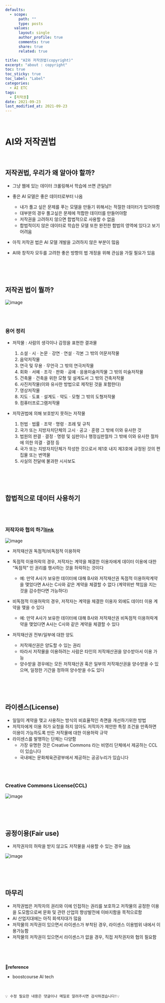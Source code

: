 ```yaml
---
defaults:
  - scope:
      path: ""
      type: posts
    values:
      layout: single
      author_profile: true
      comments: true
      share: true
      related: true

title: "AI와 저작권법(copyright)"
excerpt: "about : copyright"
toc: true
toc_sticky: true
toc_label: "Label"
categories:
  - AI ETC
tags:
  - [저작권]
date: 2021-09-23
last_modified_at: 2021-09-23
---
```


<br>

# AI와 저작권법

<br>

## 저작권법, 우리가 왜 알아야 할까?

- 그냥 웹에 있는 데이터 크롤링해서 학습에 쓰면 큰일남!!
- 좋은 AI 모델은 좋은 데이터로부터 나옴
    + 내가 풀고 싶은 문제를 푸는 모델을 만들기 위해서는 적절한 데이터가 있어야함
    + 대부분의 경우 풀고싶은 문제에 적합한 데이터를 만들어야함
    + 저작권을 고려하지 않으면 합법적으로 사용할 수 없음
    + 합법적이지 않은 데이터로 학습한 모델 또한 완전한 합법의 영역에 있다고 보기 어려움
    
- 아직 저작권 법은 AI 모델 개발을 고려하지 않은 부분이 많음
- AI와 창작자 모두를 고려한 좋은 방향의 법 개정을 위해 관심을 가질 필요가 있음

<br><br><br>

## 저작권 법이 뭘까?

![image](https://user-images.githubusercontent.com/77658029/134605936-6b6cab54-aae2-4f6a-96da-aa0282bef143.png)

<br><br>

### 용어 정리

- 저작물 : 사람의 생각이나 감정을 표현한 결과물
    1. 소설ㆍ시ㆍ논문ㆍ강연ㆍ연설ㆍ각본 그 밖의 어문저작물
    2. 음악저작물
    3. 연극 및 무용ㆍ무언극 그 밖의 연극저작물
    4. 회화ㆍ서예ㆍ조각ㆍ판화ㆍ공예ㆍ응용미술저작물 그 밖의 미술저작물
    5. 건축물ㆍ건축을 위한 모형 및 설계도서 그 밖의 건축저작물
    6. 사진저작물(이와 유사한 방법으로 제작된 것을 포함한다)
    7. 영상저작물
    8. 지도ㆍ도표ㆍ설계도ㆍ약도ㆍ모형 그 밖의 도형저작물
    9. 컴퓨터프로그램저작물

- 저작권법에 의해 보호받지 못하는 저작물

    1. 헌법ㆍ법률ㆍ조약ㆍ명령ㆍ조례 및 규칙
    2. 국가 또는 지방자치단체의 고시ㆍ공고ㆍ훈령 그 밖에 이와 유사한 것
    3. 법원의 판결ㆍ결정ㆍ명령 및 심판이나 행정심판절차 그 밖에 이와 유사한 절차에 의한 의결ㆍ결정 등
    4. 국가 또는 지방자치단체가 작성한 것으로서 제1호 내지 제3호에 규정된 것의 편집물 또는 번역물
    5. 사실의 전달에 불과한 시사보도
    
<br><br><br>
    
## 합법적으로 데이터 사용하기

<br><br>

### 저작자와 협의 하기[link](https://www.copyright.or.kr/customer-center/download-service/copyright-contract-form/index.do)

![image](https://user-images.githubusercontent.com/77658029/134606223-c853a2ff-2695-4f88-ba89-ff0452bd845f.png)

- 저작재산권 독점적/비독점적 이용허락

- 독점적 이용허락의 경우, 저작자는 계약을 체결한 이용자에게 데이터 이용에 대한 “독점적” 인 권리를 행사하는 것을 허락하는 것이다
    - 예: 만약 A사가 보유한 데이터에 대해 B사와 저작재산권 독점적 이용허락계약을 맺었다면 A사는 C사와 같은 계약을 체결할 수 없다 (계약위반 책임을 지는 것을 감수한다면 가능하다)
- 비독점적 이용허락의 경우, 저작자는 계약을 체결한 이용자 외에도 데이터 이용 계약을 맺을 수 있다
    - 예: 만약 A사가 보유한 데이터에 대해 B사와 저작재산권 비독점적 이용허락계약을 맺었다면 A사는 C사와 같은 계약을 체결할 수 있다

- 저작재산권 전부/일부에 대한 양도
    - 저작재산권은 양도할 수 있는 권리
    - 따라서 저작물을 이용하려는 사람은 타인의 저작재산권을 양수받아서 이용 가능
    - 양수받을 경우에는 모든 저작재산권 혹은 일부의 저작재산권을 양수받을 수 있으며, 일정한 기간을 정하여 양수받을 수도 있다
    
<br><br><br>
    
## 라이센스(License)

- 일일이 계약을 맺고 사용하는 방식의 비효율적인 측면을 개선하기위한 방법
- 저작자에게 이용 허가 요청을 하지 않아도 저작자가 제안한 특정 조건을 만족하면 이용이 가능하도록 만든 저작물에 대한 이용허락 규약
- 라이센스를 발행하는 단체는 다양함
    - 가장 유명한 것은 Creative Commons 라는 비영리 단체에서 제공하는 CCL이 있습니다
    - 국내에는 문화체육관광부에서 제공하는 공공누리가 있습니다


<br><br>

### Creative Commons License(CCL)

![image](https://user-images.githubusercontent.com/77658029/134607592-dc7ad3e7-538b-4306-a614-b8be46064d12.png)

<br><br><br>

## 공정이용(Fair use)

- 저작권자의 허락을 받지 않고도 저작물을 사용할 수 있는 경우 [link](https://www.copyright.or.kr/education/educlass/learning/what-the-copyright/definition/index06.do)

![image](https://user-images.githubusercontent.com/77658029/134607797-5641edee-5f94-412d-9a39-f755c3fcdeb7.png)

<br><br><br>

## 마무리

- 저작권법은 저작자의 권리와 이에 인접하는 권리를 보호하고 저작물의 공정한 이용을 도모함으로써 문화 및 관련 산업의 향상발전에 이바지함을 목적으로함
- AI 산업지대에는 아직 회색지대가 많음
- 저작물의 저작권이 있으면서 라이센스가 부착된 경우, 라이센스 이용범위 내에서 이용가능함
- 저작물의 저작권이 있으면서 라이센스가 없을 경우, 직접 저작권자와 협의 필요함

<br><br><br>

**📌reference**
- boostcourse AI tech

<br>

```
💡 수정 필요한 내용은 댓글이나 메일로 알려주시면 감사하겠습니다!💡 
```

